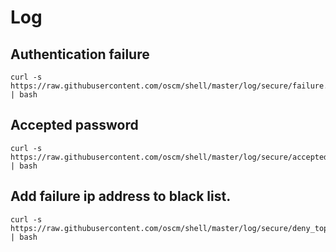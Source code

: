 Log
=====

Authentication failure
-----

	curl -s https://raw.githubusercontent.com/oscm/shell/master/log/secure/failure.sh | bash 
	
Accepted password
-----

	curl -s https://raw.githubusercontent.com/oscm/shell/master/log/secure/accepted.sh | bash
	
Add failure ip address to black list.
-----

	curl -s https://raw.githubusercontent.com/oscm/shell/master/log/secure/deny_top_10.sh | bash